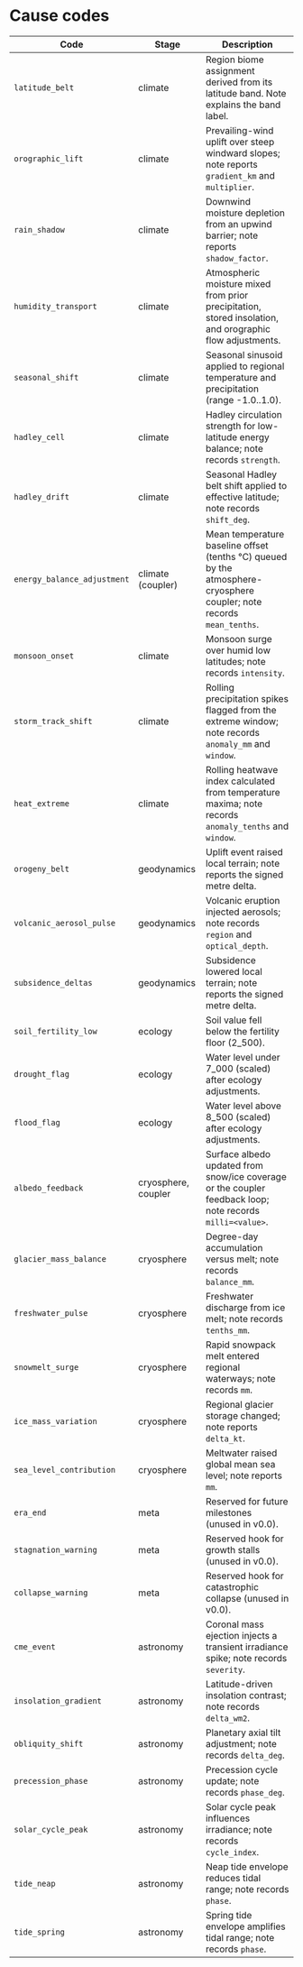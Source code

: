 # Cause codes

| Code | Stage | Description |
| ---- | ----- | ----------- |
| `latitude_belt` | climate | Region biome assignment derived from its latitude band. Note explains the band label. |
| `orographic_lift` | climate | Prevailing-wind uplift over steep windward slopes; note reports `gradient_km` and `multiplier`. |
| `rain_shadow` | climate | Downwind moisture depletion from an upwind barrier; note reports `shadow_factor`. |
| `humidity_transport` | climate | Atmospheric moisture mixed from prior precipitation, stored insolation, and orographic flow adjustments. |
| `seasonal_shift` | climate | Seasonal sinusoid applied to regional temperature and precipitation (range -1.0..1.0). |
| `hadley_cell` | climate | Hadley circulation strength for low-latitude energy balance; note records `strength`. |
| `hadley_drift` | climate | Seasonal Hadley belt shift applied to effective latitude; note records `shift_deg`. |
| `energy_balance_adjustment` | climate (coupler) | Mean temperature baseline offset (tenths °C) queued by the atmosphere-cryosphere coupler; note records `mean_tenths`. |
| `monsoon_onset` | climate | Monsoon surge over humid low latitudes; note records `intensity`. |
| `storm_track_shift` | climate | Rolling precipitation spikes flagged from the extreme window; note records `anomaly_mm` and `window`. |
| `heat_extreme` | climate | Rolling heatwave index calculated from temperature maxima; note records `anomaly_tenths` and `window`. |
| `orogeny_belt` | geodynamics | Uplift event raised local terrain; note reports the signed metre delta. |
| `volcanic_aerosol_pulse` | geodynamics | Volcanic eruption injected aerosols; note records `region` and `optical_depth`. |
| `subsidence_deltas` | geodynamics | Subsidence lowered local terrain; note reports the signed metre delta. |
| `soil_fertility_low` | ecology | Soil value fell below the fertility floor (2_500). |
| `drought_flag` | ecology | Water level under 7_000 (scaled) after ecology adjustments. |
| `flood_flag` | ecology | Water level above 8_500 (scaled) after ecology adjustments. |
| `albedo_feedback` | cryosphere, coupler | Surface albedo updated from snow/ice coverage or the coupler feedback loop; note records `milli=<value>`. |
| `glacier_mass_balance` | cryosphere | Degree-day accumulation versus melt; note records `balance_mm`. |
| `freshwater_pulse` | cryosphere | Freshwater discharge from ice melt; note records `tenths_mm`. |
| `snowmelt_surge` | cryosphere | Rapid snowpack melt entered regional waterways; note records `mm`. |
| `ice_mass_variation` | cryosphere | Regional glacier storage changed; note reports `delta_kt`. |
| `sea_level_contribution` | cryosphere | Meltwater raised global mean sea level; note reports `mm`. |
| `era_end` | meta | Reserved for future milestones (unused in v0.0). |
| `stagnation_warning` | meta | Reserved hook for growth stalls (unused in v0.0). |
| `collapse_warning` | meta | Reserved hook for catastrophic collapse (unused in v0.0). |
| `cme_event` | astronomy | Coronal mass ejection injects a transient irradiance spike; note records `severity`. |
| `insolation_gradient` | astronomy | Latitude-driven insolation contrast; note records `delta_wm2`. |
| `obliquity_shift` | astronomy | Planetary axial tilt adjustment; note records `delta_deg`. |
| `precession_phase` | astronomy | Precession cycle update; note records `phase_deg`. |
| `solar_cycle_peak` | astronomy | Solar cycle peak influences irradiance; note records `cycle_index`. |
| `tide_neap` | astronomy | Neap tide envelope reduces tidal range; note records `phase`. |
| `tide_spring` | astronomy | Spring tide envelope amplifies tidal range; note records `phase`. |
